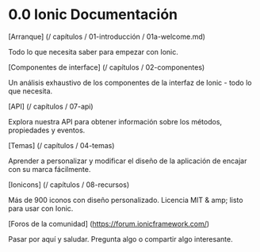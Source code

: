 # 0.0 Ionic Documentación


[Arranque] (/ capítulos / 01-introducción / 01a-welcome.md)

Todo lo que necesita saber para empezar con Ionic.



[Componentes de interface] (/ capítulos / 02-componentes)

Un análisis exhaustivo de los componentes de la interfaz de Ionic - todo lo que necesita.



[API] (/ capítulos / 07-api)

Explora nuestra API para obtener información sobre los métodos, propiedades y eventos.



[Temas] (/ capítulos / 04-temas)

Aprender a personalizar y modificar el diseño de la aplicación de encajar con su marca fácilmente.



[Ionicons] (/ capítulos / 08-recursos)

Más de 900 iconos con diseño personalizado. Licencia MIT & amp; listo para usar con Ionic.



[Foros de la comunidad] (https://forum.ionicframework.com/)

Pasar por aquí y saludar. Pregunta algo o compartir algo interesante.
